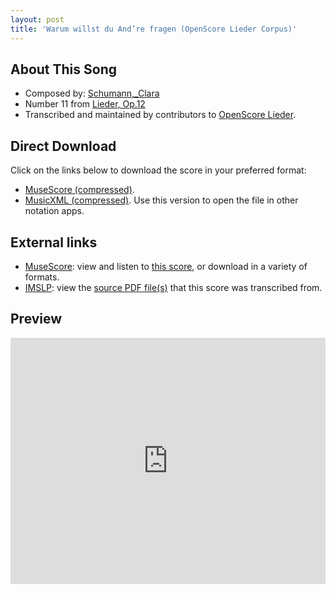 ```yaml
---
layout: post
title: 'Warum willst du And’re fragen (OpenScore Lieder Corpus)'
---
```


## About This Song

- Composed by: [Schumann,_Clara](https://fourscoreandmore.org/openscore/lieder/Schumann,_Clara)
- Number 11 from [Lieder, Op.12](https://fourscoreandmore.org/openscore/lieder/Schumann,_Clara/Lieder,_Op.12)
- Transcribed and maintained by contributors to [OpenScore Lieder].

[OpenScore Lieder]: https://musescore.com/openscore-lieder-corpus

## Direct Download

Click on the links below to download the score in your preferred format:
- [MuseScore (compressed)](https://github.com/openscore/lieder/blob/main/scores/Schumann,_Clara/Lieder,_Op.12/11_Warum_willst_du_And’re_fragen/lc5197231.mscz?raw=true).
- [MusicXML (compressed)](https://github.com/openscore/lieder/blob/main/scores/Schumann,_Clara/Lieder,_Op.12/11_Warum_willst_du_And’re_fragen/lc5197231.mxl?raw=true). Use this version to open the file in other notation apps.

## External links

- [MuseScore]: view and listen to [this score][MuseScore], or download in a variety of formats.
- [IMSLP]: view the [source PDF file(s)][IMSLP] that this score was transcribed from.

[MuseScore]: https://musescore.com/score/5197231
[IMSLP]: https://imslp.org/wiki/Special:ReverseLookup/270918

## Preview

<iframe width="100%" height="394" src="https://musescore.com/openscore-lieder-corpus/scores/5197231/embed" frameborder="0" allowfullscreen allow="autoplay; fullscreen"></iframe>
